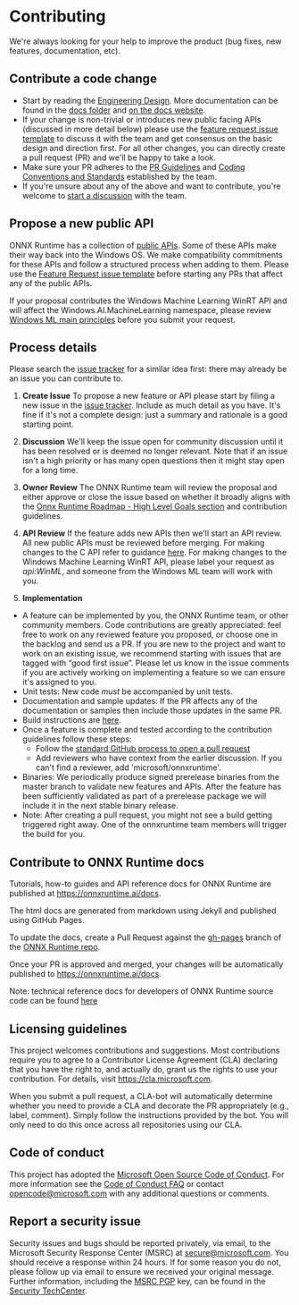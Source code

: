 # Contributing

We're always looking for your help to improve the product (bug fixes, new features, documentation, etc).

## Contribute a code change
* Start by reading the [Engineering Design](https://onnxruntime.ai/docs/reference/high-level-design.html). More documentation can be found in the [docs folder](./docs/) and [on the docs website](https://onnxruntime.ai/docs).
* If your change is non-trivial or introduces new public facing APIs (discussed in more detail below) please use the [feature request issue template](https://github.com/microsoft/onnxruntime/issues/new?template=feature_request.md) to discuss it with the team and get consensus on the basic design and direction first. For all other changes, you can directly create a pull request (PR) and we'll be happy to take a look.
* Make sure your PR adheres to the [PR Guidelines](./docs/PR_Guidelines.md) and [Coding Conventions and Standards](./docs/Coding_Conventions_and_Standards.md) established by the team.
* If you're unsure about any of the above and want to contribute, you're welcome to [start a discussion](https://github.com/microsoft/onnxruntime/discussions) with the team.

## Propose a new public API

 ONNX Runtime has a collection of [public APIs](./README.md#api-documentation).  Some of these APIs make their way back into the Windows OS.  We make compatibility commitments for these APIs and follow a structured process when adding to them.  Please use the [Feature Request issue template](https://github.com/microsoft/onnxruntime/issues/new?template=feature_request.md) before starting any PRs that affect any of the public APIs.

 If your proposal contributes the Windows Machine Learning WinRT API and will affect the Windows.AI.MachineLearning namespace, please review [Windows ML main principles](./docs/WinML_principles.md) before you submit your request.

## Process details

Please search the [issue tracker](https://github.com/microsoft/onnxruntime/issues) for a similar idea first: there may already be an issue you can contribute to.

1. **Create Issue**
To propose a new feature or API please start by filing a new issue in the [issue tracker](https://github.com/microsoft/onnxruntime/issues).
Include as much detail as you have. It's fine if it's not a complete design: just a summary and rationale is a good starting point.

2. **Discussion**
We'll keep the issue open for community discussion until it has been resolved or is deemed no longer relevant.
Note that if an issue isn't a high priority or has many open questions then it might stay open for a long time.

3. **Owner Review**
The ONNX Runtime team will review the proposal and either approve or close the issue based on whether it broadly aligns with the [Onnx Runtime Roadmap - High Level Goals section](./docs/Roadmap.md) and contribution guidelines.

4. **API Review**
If the feature adds new APIs then we'll start an API review. All new public APIs must be reviewed before merging.
For making changes to the C API refer to guidance [here](./docs/C_API_Guidelines.md).
For making changes to the Windows Machine Learning WinRT API, please label your request as *api:WinML*, and someone from the Windows ML team will work with you.

5. **Implementation**
* A feature can be implemented by you, the ONNX Runtime team, or other community members.  Code contributions are greatly appreciated: feel free to work on any reviewed feature you proposed, or choose one in the backlog and send us a PR. If you are new to the project and want to work on an existing issue, we recommend starting with issues that are tagged with “good first issue”. Please let us know in the issue comments if you are actively working on implementing a feature so we can ensure it's assigned to you.
* Unit tests: New code *must* be accompanied by unit tests.
* Documentation and sample updates: If the PR affects any of the documentation or samples then include those updates in the same PR.
* Build instructions are [here](https://onnxruntime.ai/docs/build/).
* Once a feature is complete and tested according to the contribution guidelines follow these steps:
  * Follow the [standard GitHub process to open a pull request](https://docs.github.com/en/pull-requests/collaborating-with-pull-requests)
  * Add reviewers who have context from the earlier discussion. If you can't find a reviewer, add 'microsoft/onnxruntime'.
* Binaries: We periodically produce signed prerelease binaries from the master branch to validate new features and APIs.  After the feature has been sufficiently validated as part of a prerelease package we will include it in the next stable binary release.
* Note: After creating a pull request, you might not see a build getting triggered right away. One of the
onnxruntime team members will trigger the build for you.

## Contribute to ONNX Runtime docs

Tutorials, how-to guides and API reference docs for ONNX Runtime are published at https://onnxruntime.ai/docs.

The html docs are generated from markdown using Jekyll and published using GitHub Pages.

To update the docs, create a Pull Request against the [gh-pages](https://github.com/microsoft/onnxruntime/tree/gh-pages) branch of the [ONNX Runtime repo](https://github.com/microsoft/onnxruntime).

Once your PR is approved and merged, your changes will be automatically published to https://onnxruntime.ai/docs.

Note: technical reference docs for developers of ONNX Runtime source code can be found [here](https://github.com/microsoft/onnxruntime/docs)

## Licensing guidelines

This project welcomes contributions and suggestions. Most contributions require you to
agree to a Contributor License Agreement (CLA) declaring that you have the right to,
and actually do, grant us the rights to use your contribution. For details, visit
https://cla.microsoft.com.

When you submit a pull request, a CLA-bot will automatically determine whether you need
to provide a CLA and decorate the PR appropriately (e.g., label, comment). Simply follow the
instructions provided by the bot. You will only need to do this once across all repositories using our CLA.

## Code of conduct

This project has adopted the [Microsoft Open Source Code of Conduct](https://opensource.microsoft.com/codeofconduct/).
For more information see the [Code of Conduct FAQ](https://opensource.microsoft.com/codeofconduct/faq/)
or contact [opencode@microsoft.com](mailto:opencode@microsoft.com) with any additional questions or comments.

## Report a security issue

Security issues and bugs should be reported privately, via email, to the Microsoft Security
Response Center (MSRC) at [secure@microsoft.com](mailto:secure@microsoft.com). You should
receive a response within 24 hours. If for some reason you do not, please follow up via
email to ensure we received your original message. Further information, including the
[MSRC PGP](https://technet.microsoft.com/en-us/security/dn606155) key, can be found in
the [Security TechCenter](https://technet.microsoft.com/en-us/security/default).
